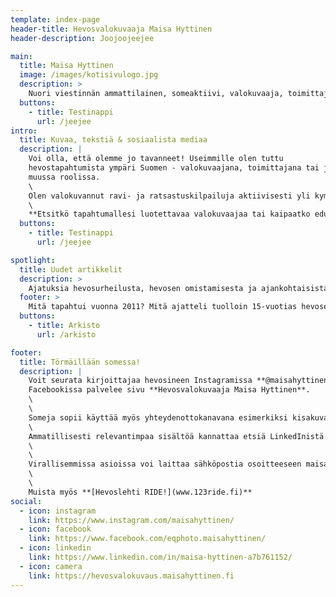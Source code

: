 ```yaml
---
template: index-page
header-title: Hevosvalokuvaaja Maisa Hyttinen
header-description: Joojoojeejee

main:
  title: Maisa Hyttinen
  image: /images/kotisivulogo.jpg
  description: >
    Nuori viestinnän ammattilainen, someaktiivi, valokuvaaja, toimittaja ja hevosenomistaja. Bloggaaja vuodesta 2011.
  buttons:
    - title: Testinappi
      url: /jeejee
intro:
  title: Kuvaa, tekstiä & sosiaalista mediaa
  description: |
    Voi olla, että olemme jo tavanneet! Useimmille olen tuttu
    hevostapahtumista ympäri Suomen - valokuvaajana, toimittajana tai jossakin
    muussa roolissa.  
    \
    Olen valokuvannut ravi- ja ratsastuskilpailuja aktiivisesti yli kymmenen vuotta ja historiani bloggaajana on lähes yhtä pitkä. Henkilökohtaisten projektieni lisäksi työskentelen myös hevosalan printtijulkaisu [Hevoslehti RIDE!](https://www.123ride.fi):n päätoimittajana.  
    \
    **Etsitkö tapahtumallesi luotettavaa valokuvaajaa tai kaipaatko edustavaa kuvitusta yritystoimintaasi liittyen?** Tutustu [portfoliooni](https://portfolio.maisahyttinen.fi) ja ota yhteyttä! Autan mielelläni myös myyntiä tukevien somesisältöjen suunnittelussa ja toteutuksessa.
  buttons:
    - title: Testinappi
      url: /jeejee

spotlight:
  title: Uudet artikkelit
  description: >
    Ajatuksia hevosurheilusta, hevosen omistamisesta ja ajankohtaisista ilmiöistä.
  footer: >
    Mitä tapahtui vuonna 2011? Mitä ajatteli tuolloin 15-vuotias hevosenomistaja? Arkistoon on koottu kaikki vuosien varrella julkaistut artikkelit. Vuosina 2011-2020 on julkaistu yli 300 artikkelia.
  buttons:
    - title: Arkisto
      url: /arkisto

footer:
  title: Törmäillään somessa!
  description: |
    Voit seurata kirjoittajaa hevosineen Instagramissa **@maisahyttinen**.
    Facebookissa palvelee sivu **Hevosvalokuvaaja Maisa Hyttinen**.  
    \
    \
    Someja sopii käyttää myös yhteydenottokanavana esimerkiksi kisakuvatilauksissa ja muissa rennoissa yhteydenotoissa.  
    \
    Ammatillisesti relevantimpaa sisältöä kannattaa etsiä LinkedInistä. Verkostoidun mielelläni!  
    \
    \
    Virallisemmissa asioissa voi laittaa sähköpostia osoitteeseen maisa.hyttinen@123ride.fi.  
    \
    \
    Muista myös **[Hevoslehti RIDE!](www.123ride.fi)**
social:
  - icon: instagram
    link: https://www.instagram.com/maisahyttinen/
  - icon: facebook
    link: https://www.facebook.com/eqphoto.maisahyttinen/
  - icon: linkedin
    link: https://www.linkedin.com/in/maisa-hyttinen-a7b761152/
  - icon: camera
    link: https://hevosvalokuvaus.maisahyttinen.fi
---
```

